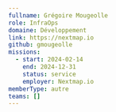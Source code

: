 ```yaml
---
fullname: Grégoire Mougeolle
role: InfraOps
domaine: Développement
link: https://nextmap.io
github: gmougeolle
missions:
  - start: 2024-02-14
    end: 2024-12-31
    status: service
    employer: Nextmap.io
memberType: autre
teams: []
---
```

